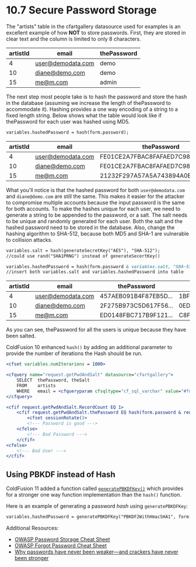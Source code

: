 # 10.7 Secure Password Storage

The "artists" table in the cfartgallery datasource used for examples is an excellent example of how **NOT** to store passwords. First, they are stored in clear text and the column is limited to only 8 characters.

| artistId   | email               | thePassword
| ---------- | ------------------- | -------------
|  4         | user@demodata.com   | demo
|  10        | diane@demo.com      | demo
|  15        | me@m.com            | admin

The next step most people take is to hash the password and store the hash in the database (assuming we increase the length of thePassword to accommodate it). Hashing provides a one way encoding of a string to a fixed length string. Below shows what the table would look like if thePassword for each user was hashed using MD5.

```cfml
variables.hashedPassword = hash(form.password);
```

| artistId  | email             |  thePassword
| --------- | ----------------- | ----------------------------------
|  4        |  user@demodata.com|   FE01CE2A7FBAC8FAFAED7C982A04E229
|  10       |  diane@demo.com    |  FE01CE2A7FBAC8FAFAED7C982A04E229
|  15       |  me@m.com          |  21232F297A57A5A743894A0E4A801FC3

What you'll notice is that the hashed password for both `user@demodata.com` and `diane@demo.com` are still the same. This makes it easier for the attacker to compromise multiple accounts because the input password is the same for both accounts. To make the hashes unique for each user, we need to generate a string to be appended to the password, or a salt. The salt needs to be unique and randomly generated for each user. Both the salt and the hashed password need to be stored in the database. Also, change the hashing algorithm to SHA-512, because both MD5 and SHA-1 are vulnerable to collision attacks.

```cfml
variables.salt = hash(generateSecretKey("AES"), "SHA-512");
//could use rand("SHA1PRNG") instead of generateSecertKey()

variables.hashedPassword = hash(form.password & variables.salt, "SHA-512");
//insert both variables.salt and variables.hashedPassword into table
```

| artistId  | email             |  thePassword         |   theSalt
| --------- | ----------------- | -------------------- | ----------------------
|  4        |  user@demodata.com|   457AEB091B4F87EB5D... |     1BF869C286A1D2A4B0...
|  10       |  diane@demo.com   |   2F275B973C5D617F56... |     0EDCEE1F72ABD928B1
|  15       |  me@m.com         |   ED0148FBC717B9F121... |   C8FE4F050FFE75F6FA

As you can see, thePassword for all the users is unique because they have been salted.

ColdFusion 10 enhanced `hash()` by adding an additional parameter to provide the number of iterations the Hash should be run.

```cfml
<cfset variables.numIterarions = 1000>

<cfquery name="request.getPwdAndSalt" datasource="cfartgallery">
    SELECT  thePassword, theSalt
    FROM    artists
    WHERE   email = <cfqueryparam cfsqltype="cf_sql_varchar" value="#form.user#" maxlength="50">
</cfquery>

<cfif request.getPwdAndSalt.RecordCount EQ 1>
    <cfif request.getPwdAndSalt.thePassword EQ hash(form.password & request.getPwdAndSalt.theSalt, "SHA-512", "utf-8", variables.numIterarions)>
        <cfset sessionRotate()>
        <!--- Password is good --->
    <cfelse>
        <!--- Bad Password --->
    </cfif>
<cfelse>
    <!--- Bad User --->
</cfif>
```

## Using PBKDF instead of Hash

ColdFusion 11 added a function called [`generatePBKDFKey()`](https://helpx.adobe.com/coldfusion/cfml-reference/coldfusion-functions/functions-e-g/generatepbkdfkey.html) which provides for a stronger one way function implementation than the `hash()` function.

Here is an example of generating a password _hash_ using `generatePBKDFKey`:

```cfml
variables.hashedPassword = generatePBKDFKey("PBKDF2WithHmacSHA1", form.password, variables.salt, 10000, 128);
```

Additional Resources:

- [OWASP Password Storage Cheat Sheet](https://cheatsheetseries.owasp.org/cheatsheets/Password_Storage_Cheat_Sheet.html)
- [OWASP Forgot Password Cheat Sheet](https://cheatsheetseries.owasp.org/cheatsheets/Forgot_Password_Cheat_Sheet.html)
- [Why passwords have never been weaker—and crackers have never been stronger](https://arstechnica.com/information-technology/2012/08/passwords-under-assault/)
